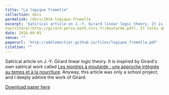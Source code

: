 ```yaml
---
title: "La logique fromelle"
collection: docs
permalink: /docs/2018-logique-fromelle
excerpt: 'Satirical article on J.-Y. Girard linear logic theory. It is inspired by Girard's own satirical work called [Les montres à moutarde : une approche intégrée au temps et à la
nourriture](http://girard.perso.math.cnrs.fr/moutarde.pdf). It talks about the links between cheese and linear logic. Anyway, this article was only a school project; and to be honest I deeply admire the work of Girard.'
date: 2016-09-01
venue: ""
paperurl: 'http://adelemortier.github.io/files/logique_fromelle.pdf'
citation: ""
---
```

Satirical article on J.-Y. Girard linear logic theory. It is inspired by Girard's own satirical work called [Les montres à moutarde : une approche intégrée au temps et à la
nourriture](http://girard.perso.math.cnrs.fr/moutarde.pdf). Anyway, this article was only a school project; and I deeply admire the work of Girard.

[Download paper here](http://adelemortier.github.io/files/logique_fromelle.pdf)

